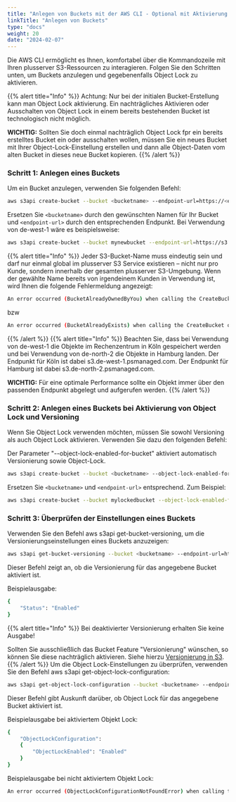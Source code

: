 ```yaml
---
title: "Anlegen von Buckets mit der AWS CLI - Optional mit Aktivierung von Object Lock"
linkTitle: "Anlegen von Buckets"
type: "docs"
weight: 20
date: "2024-02-07"
---
```


Die AWS CLI ermöglicht es Ihnen, komfortabel über die Kommandozeile mit Ihren plusserver S3-Ressourcen zu interagieren. Folgen Sie den Schritten unten, um Buckets anzulegen und gegebenenfalls Object Lock zu aktivieren.

{{% alert title="Info" %}}
Achtung: Nur bei der initialen Bucket-Erstellung kann man Object Lock aktivierung. Ein nachträgliches Aktivieren oder Ausschalten von Object Lock in einem bereits bestehenden Bucket ist technologisch nicht möglich.

**WICHTIG:** Sollten Sie doch einmal nachträglich Object Lock fpr ein bereits erstelltes Bucket ein oder ausschalten wollen, müssen Sie ein neues Bucket mit Ihrer Object-Lock-Einstellung erstellen und dann alle Object-Daten vom alten Bucket in dieses neue Bucket kopieren.
{{% /alert %}}

### Schritt 1: Anlegen eines Buckets

Um ein Bucket anzulegen, verwenden Sie folgenden Befehl:
```bash
aws s3api create-bucket --bucket <bucketname> --endpoint-url=https://<endpoint-url> --region <region> --create-bucket-configuration LocationConstraint=<region>
```
Ersetzen Sie `<bucketname>` durch den gewünschten Namen für Ihr Bucket und `<endpoint-url>` durch den entsprechenden Endpunkt. Bei Verwendung von de-west-1 wäre es beispielsweise:
```bash
aws s3api create-bucket --bucket mynewbucket --endpoint-url=https://s3.de-west-1.psmanaged.com --region de-west-1 --create-bucket-configuration LocationConstraint=de-west-1
```

{{% alert title="Info" %}}
Jeder S3-Bucket-Name muss eindeutig sein und darf nur einmal global im plusserver S3 Service existieren – nicht nur pro Kunde, sondern innerhalb der gesamten plusserver S3-Umgebung.
Wenn der gewählte Name bereits von irgendeinem Kunden in Verwendung ist, wird Ihnen die folgende Fehlermeldung angezeigt:
```bash
An error occurred (BucketAlreadyOwnedByYou) when calling the CreateBucket operation: Your previous request to create the named bucket succeeded and you already own it.
```
bzw
```bash
An error occurred (BucketAlreadyExists) when calling the CreateBucket operation: The requested bucket name is not available. The bucket namespace is shared by all users of the system. Please select a different name and try again.
```
{{% /alert %}}
{{% alert title="Info" %}}
Beachten Sie, dass bei Verwendung von de-west-1 die Objekte im Rechenzentrum in Köln gespeichert werden und bei Verwendung von de-north-2 die Objekte in Hamburg landen.
Der Endpunkt für Köln ist dabei s3.de-west-1.psmanaged.com.
Der Endpunkt für Hamburg ist dabei s3.de-north-2.psmanaged.com.

**WICHTIG:** Für eine optimale Performance sollte ein Objekt immer über den passenden Endpunkt abgelegt und aufgerufen werden.
{{% /alert %}}

### Schritt 2: Anlegen eines Buckets bei Aktivierung von Object Lock und Versioning

Wenn Sie Object Lock verwenden möchten, müssen Sie sowohl Versioning als auch Object Lock aktivieren. Verwenden Sie dazu den folgenden Befehl:

Der Parameter "--object-lock-enabled-for-bucket" aktiviert automatisch Versionierung sowie Object-Lock.
```bash
aws s3api create-bucket --bucket <bucketname> --object-lock-enabled-for-bucket --endpoint-url=https://<endpoint-url> --region <region> --create-bucket-configuration LocationConstraint=<region>
```
Ersetzen Sie `<bucketname>` und `<endpoint-url>` entsprechend. Zum Beispiel:
```bash
aws s3api create-bucket --bucket mylockedbucket --object-lock-enabled-for-bucket --endpoint-url=https://s3.de-west-1.psmanaged.com --region de-west-1 --create-bucket-configuration LocationConstraint=de-west-1
```
### Schritt 3: Überprüfen der Einstellungen eines Buckets

Verwenden Sie den Befehl aws s3api get-bucket-versioning, um die Versionierungseinstellungen eines Buckets anzuzeigen:
```bash
aws s3api get-bucket-versioning --bucket <bucketname> --endpoint-url=https://<endpoint-url>
```
Dieser Befehl zeigt an, ob die Versionierung für das angegebene Bucket aktiviert ist.

Beispielausgabe:
```bash
{
    "Status": "Enabled"
}
```
{{% alert title="Info" %}}
Bei deaktivierter Versionierung erhalten Sie keine Ausgabe!

Sollten Sie ausschließlich das Bucket Feature "Versionierung" wünschen, so können Sie diese nachträglich aktivieren. Siehe hierzu [Versionierung in S3](../versioning-in-s3).
{{% /alert %}}
Um die Object Lock-Einstellungen zu überprüfen, verwenden Sie den Befehl aws s3api get-object-lock-configuration:
```bash
aws s3api get-object-lock-configuration --bucket <bucketname> --endpoint-url=https://<endpoint-url>
```
Dieser Befehl gibt Auskunft darüber, ob Object Lock für das angegebene Bucket aktiviert ist.

Beispielausgabe bei aktiviertem Objekt Lock:
```bash
{
    "ObjectLockConfiguration": 
    {
        "ObjectLockEnabled": "Enabled"
    }
}
```
Beispielausgabe bei nicht aktiviertem Objekt Lock:
```bash
An error occurred (ObjectLockConfigurationNotFoundError) when calling the GetObjectLockConfiguration operation: Object Lock configuration does not exist for this bucket
```